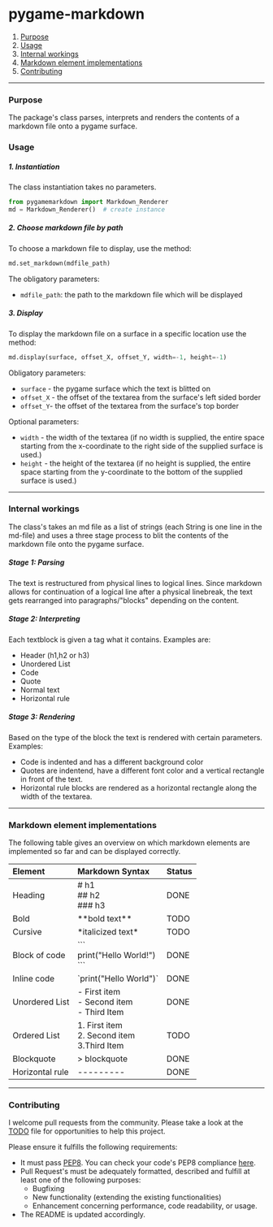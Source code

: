 
# pygame-markdown

1. [Purpose](#Purpose)
2. [Usage](#Usage)
3. [Internal workings](#Internal-workings)
4. [Markdown element implementations](#Markdown-element-implementations)
5. [Contributing](#Contributing)

----

### Purpose

The package's class parses, interprets and renders the contents of a markdown file onto a pygame surface. 

### Usage
##### 1. Instantiation
The class instantiation takes no parameters. 
```Python
from pygamemarkdown import Markdown_Renderer
md = Markdown_Renderer()  # create instance 
```

##### 2. Choose markdown file by path
To choose a markdown file to display, use the method:

```Python
md.set_markdown(mdfile_path) 
```

The obligatory parameters: 
- `mdfile_path`: the path to the markdown file which will be displayed

##### 3. Display
To display the markdown file on a surface in a specific location use the method: 

 ```Python
md.display(surface, offset_X, offset_Y, width=-1, height=-1)  
```

Obligatory parameters: 
- `surface` - the pygame surface which the text is blitted on 
- `offset_X` - the offset of the textarea from the surface's left sided border
- `offset_Y`- the offset of the textarea from the surface's top border

Optional parameters:
- `width` - the width of the textarea  (if no width is supplied, the entire space starting from the x-coordinate to the right side of the supplied surface is used.) 
- `height` - the height of the textarea (if no height is supplied, the entire space starting from the y-coordinate to the bottom of the supplied surface is used.)

----

### Internal workings
The class's takes an md file as a list of strings (each String is one line in the md-file) and 
uses a three stage process to blit the contents of the markdown file onto the pygame surface. 


##### Stage 1: Parsing
The text is restructured from physical lines to logical lines. 
Since markdown allows for continuation of a logical line
after a physical linebreak, the text gets rearranged into paragraphs/"blocks" depending on the content. 
 
##### Stage 2: Interpreting
Each textblock is given a tag what it contains. Examples are:
- Header (h1,h2 or h3)
- Unordered List
- Code 
- Quote
- Normal text
- Horizontal rule 

##### Stage 3: Rendering
Based on the type of the block the text is rendered with certain parameters. Examples:
- Code is indented and has a different background color 
- Quotes are indentend, have a different font color and a vertical rectangle in front of the text. 
- Horizontal rule blocks are rendered as a horizontal rectangle along the width of the textarea.

----
     
### Markdown element implementations
The following table gives an overview on which markdown elements are implemented so far and can be displayed correctly.

| Element       | Markdown Syntax     | Status |
| :------------- | :---------- | :---------- |
|  Heading | # h1 <br/>## h2 <br/>### h3   | DONE |
| Bold |  \*\*bold text\*\* | TODO |
| Cursive | \*italicized text\* |TODO |
| Block of code   | \``` <br/>print("Hello World!") <br/> \``` | DONE |
| Inline code | \`print("Hello World")\` | DONE |
| Unordered List | - First item <br/>- Second item <br/>- Third Item |  DONE | 
| Ordered List | 1. First item <br/>2. Second item <br/>3.Third Item | TODO |
| Blockquote | \> blockquote | DONE |
| Horizontal rule | --------- | DONE |

----

### Contributing
I welcome pull requests from the community. 
Please take a look at the [TODO](https://github.com/CribberSix/pygame-markdown/blob/master/TODO.txt) file for opportunities to help this project. 

Please ensure it fulfills the following requirements:
- It must pass [PEP8](https://www.python.org/dev/peps/pep-0008/). You can check your code's PEP8 compliance [here](http://pep8online.com/checkresult).
- Pull Request's must be adequately formatted, described and fulfill at least one of the following purposes:
    - Bugfixing    
    - New functionality (extending the existing functionalities)
    - Enhancement concerning performance, code readability, or usage. 
- The README is updated accordingly.
